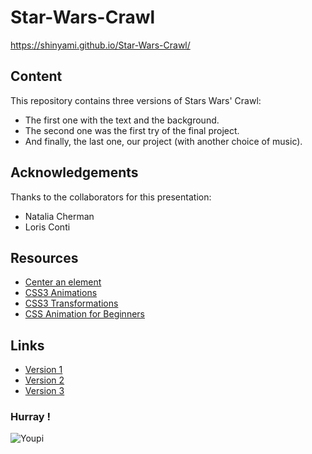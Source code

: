 # Star-Wars-Crawl
https://shinyami.github.io/Star-Wars-Crawl/
## Content
This repository contains three versions of Stars Wars' Crawl:

* The first one with the text and the background.
* The second one was the first try of the final project.
* And finally, the last one, our project \(with another choice of music\).


## Acknowledgements
Thanks to the collaborators for this presentation:
* Natalia Cherman
* Loris Conti

## Resources
* [Center an element](https://www.w3schools.com/css/css_align.asp)
* [CSS3 Animations](https://www.w3schools.com/css/css3_animations.asp)
* [CSS3 Transformations](https://www.w3schools.com/css/css3_3dtransforms.asp)
* [CSS Animation for Beginners](https://thoughtbot.com/blog/css-animation-for-beginners)

## Links
* [Version 1](https://github.com/ShinYami/Star-Wars-Crawl/releases/tag/Version1)
* [Version 2](https://github.com/ShinYami/Star-Wars-Crawl/releases/tag/Version2)
* [Version 3](https://github.com/ShinYami/Star-Wars-Crawl/releases/tag/Version3)

### Hurray !
![Youpi](https://media.giphy.com/media/3ornjPteRwwUdSWifC/giphy.gif)
